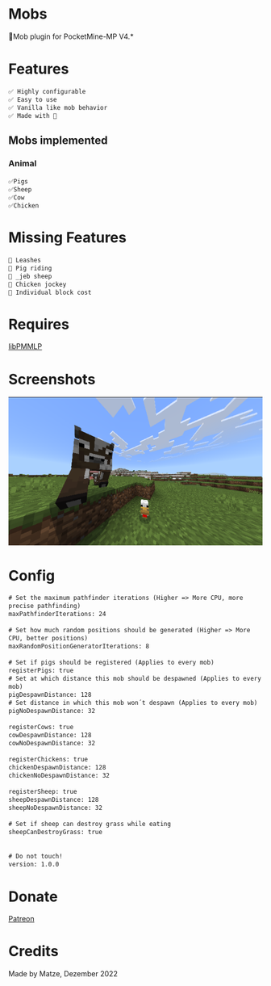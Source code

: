 # Mobs
🐖Mob plugin for PocketMine-MP V4.*

# Features

```
✅️ Highly configurable
✅️ Easy to use
✅️ Vanilla like mob behavior
✅️ Made with 💖
```

## Mobs implemented

### Animal
```
✅️Pigs
✅️Sheep
✅️Cow
✅️Chicken
```

# Missing Features

```
🚫 Leashes
🚫 Pig riding
🚫 _jeb sheep
🚫 Chicken jockey
🚫 Individual block cost
```


# Requires

[libPMMLP](https://github.com/PMMLP/libPMMLP)

# Screenshots

![Animals](https://github.com/PMMLP/Mobs/blob/V1.0.0/images/animals.png)

# Config

```
# Set the maximum pathfinder iterations (Higher => More CPU, more precise pathfinding)
maxPathfinderIterations: 24

# Set how much random positions should be generated (Higher => More CPU, better positions)
maxRandomPositionGeneratorIterations: 8

# Set if pigs should be registered (Applies to every mob)
registerPigs: true
# Set at which distance this mob should be despawned (Applies to every mob)
pigDespawnDistance: 128
# Set distance in which this mob won´t despawn (Applies to every mob)
pigNoDespawnDistance: 32

registerCows: true
cowDespawnDistance: 128
cowNoDespawnDistance: 32

registerChickens: true
chickenDespawnDistance: 128
chickenNoDespawnDistance: 32

registerSheep: true
sheepDespawnDistance: 128
sheepNoDespawnDistance: 32

# Set if sheep can destroy grass while eating
sheepCanDestroyGrass: true


# Do not touch!
version: 1.0.0

```

# Donate

[Patreon](https://patreon.com/Matze998)

# Credits
Made by Matze, Dezember 2022
